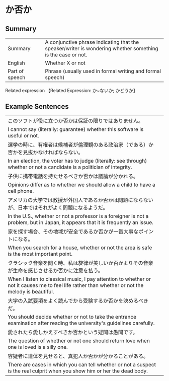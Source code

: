 # か否か

## Summary

<table><tr>   <td>Summary<td>   <td>A conjunctive phrase indicating that the speaker/writer is wondering whether something is the case or not.</td><tr><tr>   <td>English<td>   <td>Whether X or not</td><tr><tr>   <td>Part of speech<td>   <td>Phrase (usually used in formal writing and formal speech)</td><tr></table><tr>   <td>Related expression<td>   <td>【Related Expression: か~ないか; かどうか】</td><tr></table></table>

## Example Sentences

<table><tr><td>このソフトが役に立つか否かは保証の限りではありません。<td><tr><tr><td>I cannot say (literally: guarantee) whether this software is useful or not.<td><tr><tr><td>選挙の時に、有権者は候補者が倫理観のある政治家（である）か否かを見抜かなければならない。<td><tr><tr><td>In an election, the voter has to judge (literally: see through) whether or not a candidate is a politician of integrity.<td><tr><tr><td>子供に携帯電話を持たせるべきか否かは議論が分かれる。<td><tr><tr><td>Opinions differ as to whether we should allow a child to have a cell phone.<td><tr><tr><td>アメリカの大学では教授が外国人であるか否かは問題にならないが、日本ではそれがよく問題になるようだ。<td><tr><tr><td>In the U.S., whether or not a professor is a foreigner is not a problem, but in Japan, it appears that it is frequently an issue.<td><tr><tr><td>家を探す場合、その地域が安全であるか否かが一番大事なポイントになる。<td><tr><tr><td>When you search for a house, whether or not the area is safe is the most important point.<td><tr><tr><td>クラシック音楽を聞く時、私は旋律が美しいか否かよりその音楽が生命を感じさせるか否かに注意を払う。<td><tr><tr><td>When I listen to classical music, I pay attention to whether or not it causes me to feel life rather than whether or not the melody is beautiful.<td><tr><tr><td>大学の入試要項をよく読んでから受験するか否かを決めるべきだ。<td><tr><tr><td>You should decide whether or not to take the entrance examination after reading the university's guidelines carefully.<td><tr><tr><td>愛されたら愛しかえすべきか否かという疑問は愚問です。<td><tr><tr><td>The question of whether or not one should return love when one is loved is a silly one.<td><tr><tr><td>容疑者に遺体を見せると、真犯人か否かが分かることがある。<td><tr><tr><td>There are cases in which you can tell whether or not a suspect is the real culprit when you show him or her the dead body.<td><tr></table>

